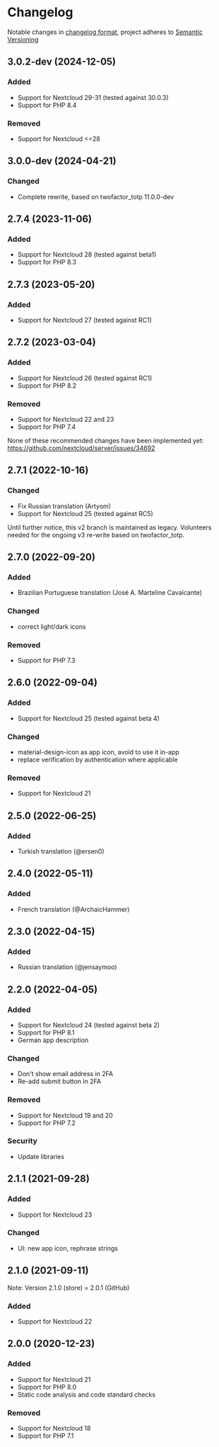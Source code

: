 # Changelog
Notable changes in [changelog format](https://keepachangelog.com/en/1.0.0/), project adheres to [Semantic Versioning](https://semver.org/spec/v2.0.0.html)

## 3.0.2-dev (2024-12-05)

### Added

- Support for Nextcloud 29-31 (tested against 30.0.3)
- Support for PHP 8.4

### Removed

- Support for Nextcloud <=28

## 3.0.0-dev (2024-04-21)

### Changed
- Complete rewrite, based on twofactor_totp 11.0.0-dev

## 2.7.4 (2023-11-06)

### Added

- Support for Nextcloud 28 (tested against beta1)
- Support for PHP 8.3

## 2.7.3 (2023-05-20)

### Added

- Support for Nextcloud 27 (tested against RC1)

## 2.7.2 (2023-03-04)

### Added

- Support for Nextcloud 26 (tested against RC1)
- Support for PHP 8.2

### Removed

- Support for Nextcloud 22 and 23
- Support for PHP 7.4

None of these recommended changes have been implemented yet:
https://github.com/nextcloud/server/issues/34692

## 2.7.1 (2022-10-16)

### Changed

- Fix Russian translation (Artyom)
- Support for Nextcloud 25 (tested against RC5)

Until further notice, this v2 branch is maintained as legacy.
Volunteers needed for the ongoing v3 re-write based on twofactor_totp.

## 2.7.0 (2022-09-20)

### Added

- Brazilian Portuguese translation (José A. Marteline Cavalcante)

### Changed

- correct light/dark icons

### Removed

- Support for PHP 7.3

## 2.6.0 (2022-09-04)

### Added

- Support for Nextcloud 25 (tested against beta 4)

### Changed

- material-design-icon as app icon, avoid to use it in-app
- replace verification by authentication where applicable

### Removed

- Support for Nextcloud 21

## 2.5.0 (2022-06-25)

### Added

- Turkish translation (@ersen0)

## 2.4.0 (2022-05-11)

### Added

- French translation (@ArchaicHammer)

## 2.3.0 (2022-04-15)

### Added

- Russian translation (@jensaymoo)

## 2.2.0 (2022-04-05)

### Added

- Support for Nextcloud 24 (tested against beta 2)
- Support for PHP 8.1
- German app description

### Changed

- Don't show email address in 2FA
- Re-add submit button in 2FA

### Removed

- Support for Nextcloud 19 and 20
- Support for PHP 7.2

### Security

- Update libraries

## 2.1.1 (2021-09-28)

### Added

- Support for Nextcloud 23

### Changed

- UI: new app icon, rephrase strings

## 2.1.0 (2021-09-11)

Note: Version 2.1.0 (store) = 2.0.1 (GitHub)

### Added

- Support for Nextcloud 22

## 2.0.0 (2020-12-23)

### Added

- Support for Nextcloud 21
- Support for PHP 8.0
- Static code analysis and code standard checks

### Removed

- Support for Nextcloud 18
- Support for PHP 7.1
